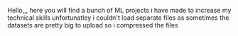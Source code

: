 Hello,,, here you will find a bunch of ML projects i have made to increase my technical skills 
unfortunatley i couldn't load separate files as sometimes the datasets are pretty big to upload so i compressed the files
